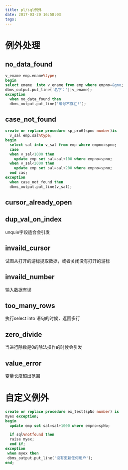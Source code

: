 ```yaml
---
title: pl/sql例外
date: 2017-03-20 16:58:03
tags:
---
```

# 例外处理

## no_data_found
```sql
v_ename emp.ename%type;
begin
select ename  into v_ename from emp where empno=&gno;
dbms_output.put_line('名字：'||v_ename);
exception
  when no_data_found then
  dbms_output.put_line('编号不存在!');
```

<!--more-->
## case_not_found

```sql
create or replace procedure sp_pro6(spno number)is
  v_sal emp.sal%type;
begin
  select sal into v_sal from emp where empno=spno;
  case
  when v_sal<1000 then
    update emp set sal=sal+100 where empno=spno;
  when v_sal<2000 then
    update emp set sal=sal+200 where empno=spno;
  end cas;
exception
  when case_not_found then
  dbms_output.put_line(v_sal);
```

## cursor_already_open

## dup_val_on_index
unquie字段适合会引发

## invaild_cursor
试图从打开的游标提取数据，或者关闭没有打开的游标

## invaild_number
输入数据有误

## too_many_rows
执行select into 语句的时候，返回多行

## zero_divide
当进行除数是0的除法操作的时候会引发

## value_error
变量长度超出范围

# 自定义例外

```sql
create or replace procedure ex_test(spNo number) is
myex exception;
begin
  update emp set sal=sal+1000 where empno=spNo;

  if sql%notfound then
  raise myex;
  end if;
exception
 when myex then
 dbms_output.put_line('没有更新任何用户');
end;


```
